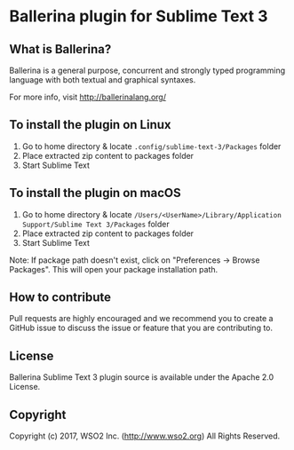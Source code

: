 # Ballerina plugin for Sublime Text 3

## What is Ballerina?

Ballerina is a general purpose, concurrent and strongly typed
programming language with both textual and graphical syntaxes.

For more info, visit http://ballerinalang.org/

## To install the plugin on Linux

1. Go to home directory & locate `.config/sublime-text-3/Packages` folder
2. Place extracted zip content to packages folder
3. Start Sublime Text

## To install the plugin on macOS

1. Go to home directory & locate `/Users/<UserName>/Library/Application Support/Sublime Text 3/Packages` folder
2. Place extracted zip content to packages folder
3. Start Sublime Text

Note: If package path doesn't exist, click on "Preferences -> Browse Packages".
This will open your package installation path.

## How to contribute

Pull requests are highly encouraged and we recommend you to create a GitHub issue
to discuss the issue or feature that you are contributing to.

## License

Ballerina Sublime Text 3 plugin source is available under the Apache 2.0 License.

## Copyright

Copyright (c) 2017, WSO2 Inc. (http://www.wso2.org) All Rights Reserved.
